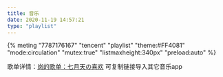 ```yaml
---
title: 音乐
date: 2020-11-19 14:57:21
type: "playlist"
---
```


{% meting "7787176167" "tencent" "playlist" "theme:#FF4081" "mode:circulation" "mutex:true" "listmaxheight:340px" "preload:auto" %}

歌单详情：[岚的歌单：七月天の喜欢](https://i.y.qq.com/n2/m/share/details/taoge.html?platform=11&appshare=android_qq&appversion=10060008&hosteuin=oKn5NKClNecl7n**&id=7787176167&ADTAG=qfshare)
可复制链接导入其它音乐app
